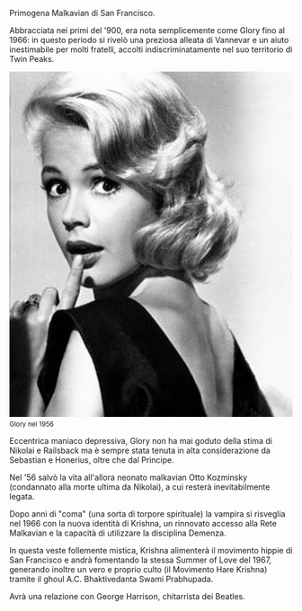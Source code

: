 Primogena Malkavian di San Francisco.

Abbracciata nei primi del '900, era nota semplicemente come Glory fino al 1966: in questo periodo si rivelò una preziosa alleata di Vannevar e un aiuto inestimabile per molti fratelli, accolti indiscriminatamente nel suo territorio di Twin Peaks.

![glory](/img/glory.jpg)
<small>Glory nel 1956</small>

Eccentrica maniaco depressiva, Glory non ha mai goduto della stima di Nikolai e Railsback ma è sempre stata tenuta in alta considerazione da Sebastian e Honerius, oltre che dal Principe.

Nel '56 salvò la vita all'allora neonato malkavian Otto Kozminsky (condannato alla morte ultima da Nikolai), a cui resterà inevitabilmente legata.

Dopo anni di "coma" (una sorta di torpore spirituale) la vampira si risveglia nel 1966 con la nuova identità di Krishna, un rinnovato accesso alla Rete Malkavian e la capacità di utilizzare la disciplina Demenza.

In questa veste follemente mistica, Krishna alimenterà il movimento hippie di San Francisco e andrà fomentando la stessa Summer of Love del 1967, generando inoltre un vero e proprio culto (il Movimento Hare Krishna) tramite il ghoul A.C. Bhaktivedanta Swami Prabhupada.

Avrà una relazione con George Harrison, chitarrista dei Beatles.